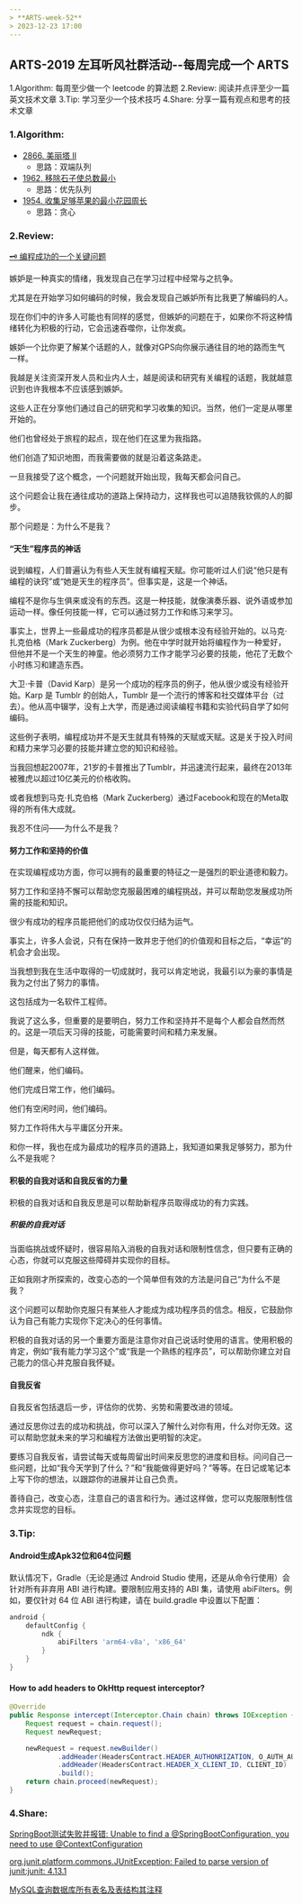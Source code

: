 ```yaml
---
> **ARTS-week-52**
> 2023-12-23 17:00
---
```



## ARTS-2019 左耳听风社群活动--每周完成一个 ARTS
1.Algorithm: 每周至少做一个 leetcode 的算法题
2.Review: 阅读并点评至少一篇英文技术文章
3.Tip: 学习至少一个技术技巧
4.Share: 分享一篇有观点和思考的技术文章

### 1.Algorithm:

- [2866. 美丽塔 II](https://leetcode.cn/problems/beautiful-towers-ii/submissions/490251017/) 
    + 思路：双端队列
- [1962. 移除石子使总数最小](https://leetcode.cn/problems/remove-stones-to-minimize-the-total/submissions/490662944/) 
    + 思路：优先队列
- [1954. 收集足够苹果的最小花园周长](https://leetcode.cn/problems/minimum-garden-perimeter-to-collect-enough-apples/submissions/490833167/)
    + 思路：贪心

### 2.Review:

[🗝 编程成功的一个关键问题](https://dev.to/evergrowingdev/one-key-question-to-ask-yourself-for-programming-success-laf)

嫉妒是一种真实的情绪，我发现自己在学习过程中经常与之抗争。

尤其是在开始学习如何编码的时候，我会发现自己嫉妒所有比我更了解编码的人。

现在你们中的许多人可能也有同样的感觉，但嫉妒的问题在于，如果你不将这种情绪转化为积极的行动，它会迅速吞噬你，让你发疯。

嫉妒一个比你更了解某个话题的人，就像对GPS向你展示通往目的地的路而生气一样。

我越是关注资深开发人员和业内人士，越是阅读和研究有关编程的话题，我就越意识到也许我根本不应该感到嫉妒。

这些人正在分享他们通过自己的研究和学习收集的知识。当然，他们一定是从哪里开始的。

他们也曾经处于旅程的起点，现在他们在这里为我指路。

他们创造了知识地图，而我需要做的就是沿着这条路走。

[](./images/ARTS-week-52-1.png)

一旦我接受了这个概念，一个问题就开始出现，我每天都会问自己。

这个问题会让我在通往成功的道路上保持动力，这样我也可以追随我钦佩的人的脚步。

那个问题是：为什么不是我？


#### “天生”程序员的神话

说到编程，人们普遍认为有些人天生就有编程天赋。你可能听过人们说“他只是有编程的诀窍”或“她是天生的程序员”。但事实是，这是一个神话。

编程不是你与生俱来或没有的东西。这是一种技能，就像演奏乐器、说外语或参加运动一样。像任何技能一样，它可以通过努力工作和练习来学习。

事实上，世界上一些最成功的程序员都是从很少或根本没有经验开始的。以马克·扎克伯格（Mark Zuckerberg）为例。他在中学时就开始将编程作为一种爱好，但他并不是一个天生的神童。他必须努力工作才能学习必要的技能，他花了无数个小时练习和建造东西。

大卫·卡普（David Karp）是另一个成功的程序员的例子，他从很少或没有经验开始。Karp 是 Tumblr 的创始人，Tumblr 是一个流行的博客和社交媒体平台（过去）。他从高中辍学，没有上大学，而是通过阅读编程书籍和实验代码自学了如何编码。

这些例子表明，编程成功并不是天生就具有特殊的天赋或天赋。这是关于投入时间和精力来学习必要的技能并建立您的知识和经验。

当我回想起2007年，21岁的卡普推出了Tumblr，并迅速流行起来，最终在2013年被雅虎以超过10亿美元的价格收购。

或者我想到马克·扎克伯格（Mark Zuckerberg）通过Facebook和现在的Meta取得的所有伟大成就。

我忍不住问——为什么不是我？

#### 努力工作和坚持的价值

在实现编程成功方面，你可以拥有的最重要的特征之一是强烈的职业道德和毅力。

努力工作和坚持不懈可以帮助您克服最困难的编程挑战，并可以帮助您发展成功所需的技能和知识。

很少有成功的程序员能把他们的成功仅仅归结为运气。

事实上，许多人会说，只有在保持一致并忠于他们的价值观和目标之后，“幸运”的机会才会出现。

当我想到我在生活中取得的一切成就时，我可以肯定地说，我最引以为豪的事情是我为之付出了努力的事情。

这包括成为一名软件工程师。

我说了这么多，但重要的是要明白，努力工作和坚持并不是每个人都会自然而然的。这是一项后天习得的技能，可能需要时间和精力来发展。

但是，每天都有人这样做。

他们醒来，他们编码。

他们完成日常工作，他们编码。

他们有空闲时间，他们编码。

努力工作将伟大与平庸区分开来。

和你一样，我也在成为最成功的程序员的道路上，我知道如果我足够努力，那为什么不是我呢？

#### 积极的自我对话和自我反省的力量

积极的自我对话和自我反思是可以帮助新程序员取得成功的有力实践。

##### 积极的自我对话

当面临挑战或怀疑时，很容易陷入消极的自我对话和限制性信念，但只要有正确的心态，你就可以克服这些障碍并实现你的目标。

正如我刚才所探索的，改变心态的一个简单但有效的方法是问自己“为什么不是我？

这个问题可以帮助你克服只有某些人才能成为成功程序员的信念。相反，它鼓励你认为自己有能力实现你下定决心的任何事情。

积极的自我对话的另一个重要方面是注意你对自己说话时使用的语言。使用积极的肯定，例如“我有能力学习这个”或“我是一个熟练的程序员”，可以帮助你建立对自己能力的信心并克服自我怀疑。

#### 自我反省

自我反省包括退后一步，评估你的优势、劣势和需要改进的领域。

通过反思你过去的成功和挑战，你可以深入了解什么对你有用，什么对你无效。这可以帮助您就未来的学习和编程方法做出更明智的决定。

要练习自我反省，请尝试每天或每周留出时间来反思您的进度和目标。问问自己一些问题，比如“我今天学到了什么？”和“我能做得更好吗？”等等。在日记或笔记本上写下你的想法，以跟踪你的进展并让自己负责。

善待自己，改变心态，注意自己的语言和行为。通过这样做，您可以克服限制性信念并实现您的目标。

### 3.Tip:

#### Android生成Apk32位和64位问题

默认情况下，Gradle（无论是通过 Android Studio 使用，还是从命令行使用）会针对所有非弃用 ABI 进行构建。要限制应用支持的 ABI 集，请使用 abiFilters。例如，要仅针对 64 位 ABI 进行构建，请在 build.gradle 中设置以下配置：

```gradle
android {
    defaultConfig {
        ndk {
            abiFilters 'arm64-v8a', 'x86_64'
        }
    }
}
```

#### How to add headers to OkHttp request interceptor?

```java
@Override
public Response intercept(Interceptor.Chain chain) throws IOException {
    Request request = chain.request();
    Request newRequest;

    newRequest = request.newBuilder()
            .addHeader(HeadersContract.HEADER_AUTHONRIZATION, O_AUTH_AUTHENTICATION)
            .addHeader(HeadersContract.HEADER_X_CLIENT_ID, CLIENT_ID)
            .build();
    return chain.proceed(newRequest);
}
```


### 4.Share:

[SpringBoot测试失败并报错: Unable to find a @SpringBootConfiguration, you need to use @ContextConfiguration](https://blog.csdn.net/wwwwwww31311/article/details/115461920)

[org.junit.platform.commons.JUnitException: Failed to parse version of junit:junit: 4.13.1](https://blog.csdn.net/bmjhappy/article/details/118882453)

[MySQL查询数据库所有表名及表结构其注释](https://blog.csdn.net/zgscwxd/article/details/134937189)